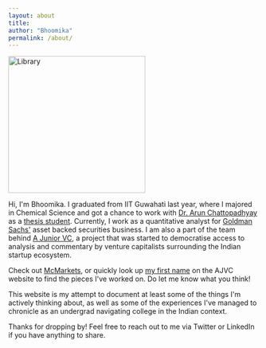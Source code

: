 ```yaml
---
layout: about
title:
author: "Bhoomika"
permalink: /about/
---
```


<img src="/Library.png" width="275" height="275" alt="Library"/>

<br>

Hi, I'm Bhoomika. I graduated from IIT Guwahati last year, where I majored in Chemical Science and got a chance to work with [Dr. Arun Chattopadhyay](https://scholar.google.co.in/citations?user=Ym02t0UAAAAJ&hl=en) as a [thesis student](https://iitg.ac.in/arun/Web%20Pages/Team/msc_project.htm).
Currently, I work as a quantitative analyst for [Goldman Sachs']("https://www.goldmansachs.com/") asset backed securities business. I am also a part of the team behind [A Junior VC](https://ajuniorvc.com), a project that was started to democratise access to analysis and commentary by venture capitalists surrounding the Indian startup ecosystem.

Check out [McMarkets](https://ajuniorvc.com/mcmarkets/), or quickly look up [my first name](https://ajuniorvc.com/?s=bhoomika) on the AJVC website to find the pieces I've worked on. Do let me know what you think!

This website is my attempt to document at least some of the things I'm actively thinking about, as well as some of the experiences I've managed to chronicle as an undergrad navigating college in the Indian context.

Thanks for dropping by! Feel free to reach out to me via Twitter or LinkedIn if you have anything to share.

<div align="center">
<a href="https://www.twitter.com/bhoomikaojha" class="fa fa-twitter"></a>&nbsp; &nbsp; &nbsp;    
<a href="https://linkedin.com/in/bhoomikaojha" class="fa fa-linkedin"></a>&nbsp; &nbsp; &nbsp;   
<a href="https://calendly.com/bhoomikaojha" class="fa fa-calendar"></a>&nbsp; &nbsp; &nbsp;
<a href="https://open.spotify.com/user/5hx9rogivhyty6ajyydrg8rjo?si=d57be58d516b4044" class="fa fa-spotify"></a>
</div>
